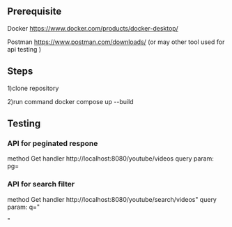 ## Prerequisite
Docker  https://www.docker.com/products/docker-desktop/

Postman https://www.postman.com/downloads/
(or may other tool used for api testing )


## Steps

1)clone repository 

2)run command docker compose up --build 



## Testing 

### API for peginated respone 
method Get 
handler http://localhost:8080/youtube/videos
query param: pg=<page number>


### API for search filter

method Get 
handler http://localhost:8080/youtube/search/videos"
query param: q="<search query >" 
